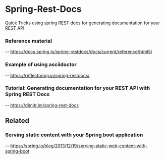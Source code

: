 # Spring-Rest-Docs
Quick Tricks using spring REST docs for generating documentation for your REST API

### Reference material
-- https://docs.spring.io/spring-restdocs/docs/current/reference/html5/
### Example of using asciidoctor
-- https://reflectoring.io/spring-restdocs/
### Tutorial: Generating documentation for your REST API with Spring REST Docs
-- https://dimitr.im/spring-rest-docs

## Related
### Serving static content with your Spring boot application
-- https://spring.io/blog/2013/12/19/serving-static-web-content-with-spring-boot

